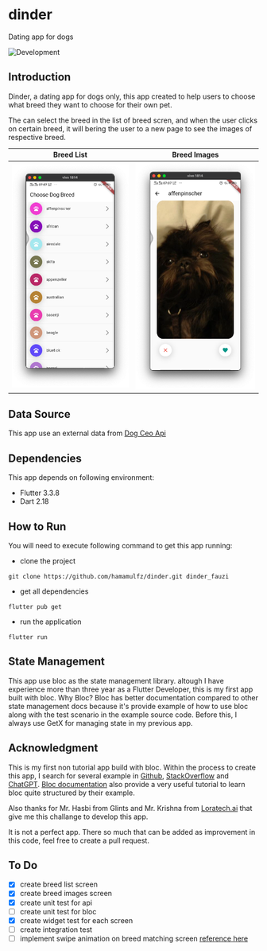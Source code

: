 # dinder

Dating app for dogs

![Development](https://github.com/github/docs/actions/workflows/main.yml/badge.svg?branch=main)

## Introduction

Dinder, a dating app for dogs only, this app created to help users to choose what breed they want to choose for their own pet.

The can select the breed in the list of breed scren, and when the user clicks on certain breed, it will bering the user to a new page to see the images of respective breed.

|   Breed List  |  Breed Images |
| ------------- |:-------------:|
| ![Breed List](./ss/1.png "Breed List") | ![Breed Images](./ss/2.png "Breed Images") |

## Data Source

This app use an external data from [Dog Ceo Api](https://dog.ceo/api)

## Dependencies

This app depends on following environment:

- Flutter 3.3.8
- Dart 2.18

## How to Run

You will need to execute following command to get this app running:

- clone the project

```
git clone https://github.com/hamamulfz/dinder.git dinder_fauzi
```

- get all dependencies

```
flutter pub get
```

- run the application

```
flutter run
```

## State Management

This app use bloc as the state management library. altough I have experience more than three year as a Flutter Developer, this is my first app built with bloc. Why Bloc? Bloc has better documentation compared to other state management docs because it's provide example of how to use bloc along with the test scenario in the example source code. Before this, I always use GetX for managing state in my previous app.

## Acknowledgment

This is my first non tutorial app build with bloc.
Within the process to create this app, I search for several example in [Github](github.com), [StackOverflow](stackoverflow.com) and [ChatGPT](https://chat.openai.com/chat). [Bloc documentation](https://bloclibrary.dev/#/gettingstarted) also provide a very useful tutorial to learn bloc quite structured by their example.

Also thanks for Mr. Hasbi from Glints and Mr. Krishna from [Loratech.ai](https://www.asklora.ai/) that give me this challange to develop this app.

It is not a perfect app. There so much that can be added as improvement in this code, feel free to create a pull request.

## To Do

- [x] create breed list screen
- [x] create breed images screen
- [x] create unit test for api
- [ ] create unit test for bloc
- [x] create widget test for each screen
- [ ] create integration test
- [ ] implement swipe animation on breed matching screen [reference here](https://github.com/shubhamhackz/dating_app.git)
